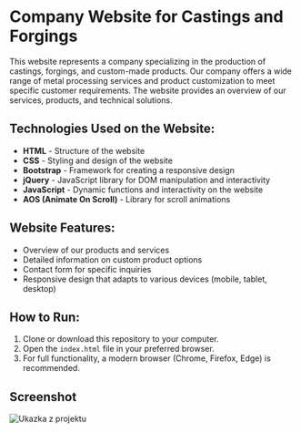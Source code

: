 # Company Website for Castings and Forgings

This website represents a company specializing in the production of castings, forgings, and custom-made products. Our company offers a wide range of metal processing services and product customization to meet specific customer requirements. The website provides an overview of our services, products, and technical solutions.

## Technologies Used on the Website:

- **HTML** - Structure of the website
- **CSS** - Styling and design of the website
- **Bootstrap** - Framework for creating a responsive design
- **jQuery** - JavaScript library for DOM manipulation and interactivity
- **JavaScript** - Dynamic functions and interactivity on the website
- **AOS (Animate On Scroll)** - Library for scroll animations

## Website Features:

- Overview of our products and services
- Detailed information on custom product options
- Contact form for specific inquiries
- Responsive design that adapts to various devices (mobile, tablet, desktop)

## How to Run:

1. Clone or download this repository to your computer.
2. Open the `index.html` file in your preferred browser.
3. For full functionality, a modern browser (Chrome, Firefox, Edge) is recommended.

## Screenshot
![Ukazka z projektu](assets/img/screenshot.png)




